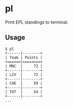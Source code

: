 # pl

Print EPL standings to terminal.

## Usage

```
$ pl
+------|--------+
| Team | Points |
+======|========+
| MNC  |     73 |
+------|--------+
| LIV  |     72 |
+------|--------+
| CHE  |     59 |
+------|--------+
| TOT  |     54 |
+------|--------+
...
```